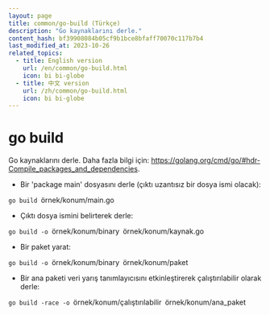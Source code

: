 ```yaml
---
layout: page
title: common/go-build (Türkçe)
description: "Go kaynaklarını derle."
content_hash: bf39908084b05cf9b1bce8bfaff70070c117b7b4
last_modified_at: 2023-10-26
related_topics:
  - title: English version
    url: /en/common/go-build.html
    icon: bi bi-globe
  - title: 中文 version
    url: /zh/common/go-build.html
    icon: bi bi-globe
---
```

# go build

Go kaynaklarını derle.
Daha fazla bilgi için: <https://golang.org/cmd/go/#hdr-Compile_packages_and_dependencies>.

- Bir 'package main' dosyasını derle (çıktı uzantısız bir dosya ismi olacak):

`go build `<span class="tldr-var badge badge-pill bg-dark-lm bg-white-dm text-white-lm text-dark-dm font-weight-bold">örnek/konum/main.go</span>

- Çıktı dosya ismini belirterek derle:

`go build -o `<span class="tldr-var badge badge-pill bg-dark-lm bg-white-dm text-white-lm text-dark-dm font-weight-bold">örnek/konum/binary</span>` `<span class="tldr-var badge badge-pill bg-dark-lm bg-white-dm text-white-lm text-dark-dm font-weight-bold">örnek/konum/kaynak.go</span>

- Bir paket yarat:

`go build -o `<span class="tldr-var badge badge-pill bg-dark-lm bg-white-dm text-white-lm text-dark-dm font-weight-bold">örnek/konum/binary</span>` `<span class="tldr-var badge badge-pill bg-dark-lm bg-white-dm text-white-lm text-dark-dm font-weight-bold">örnek/konum/paket</span>

- Bir ana paketi veri yarış tanımlayıcısını etkinleştirerek çalıştırılabilir olarak derle:

`go build -race -o `<span class="tldr-var badge badge-pill bg-dark-lm bg-white-dm text-white-lm text-dark-dm font-weight-bold">örnek/konum/çalıştırılabilir</span>` `<span class="tldr-var badge badge-pill bg-dark-lm bg-white-dm text-white-lm text-dark-dm font-weight-bold">örnek/konum/ana_paket</span>
